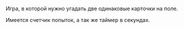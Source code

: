 Игра, в которой нужно угадать две одинаковые карточки на поле. 

Имеется счетчик попыток, а так же таймер в секундах.